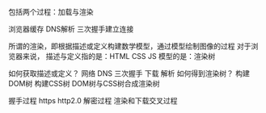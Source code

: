包括两个过程：加载与渲染

浏览器缓存
DNS解析
三次握手建立连接


所谓的渲染，即根据描述或定义构建数学模型，通过模型绘制图像的过程
对于浏览器来说，
描述与定义指的是：HTML CSS JS
模型的是：渲染树


如何获取描述或定义？
  网络 DNS 三次握手
  下载
  解析
如何得到渲染树？
  构建DOM树
  构建CSS树
  DOM树与CSS树合成渲染树
  
  
握手过程
https http2.0 解密过程
渲染和下载交叉过程